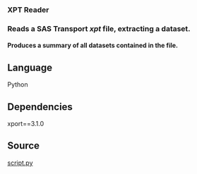 ### XPT Reader

### Reads a SAS Transport *xpt* file, extracting a dataset.
#### Produces a summary of all datasets contained in the file.

## Language
Python

## Dependencies
xport==3.1.0

## Source
[script.py](https://github.com/visokio/omniscope-custom-blocks/blob/master/Connectors/XPT%20Reader/script.py)
